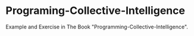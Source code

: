 # Programing-Collective-Intelligence
Example and Exercise in The Book "Programming-Collective-Intelligence".
